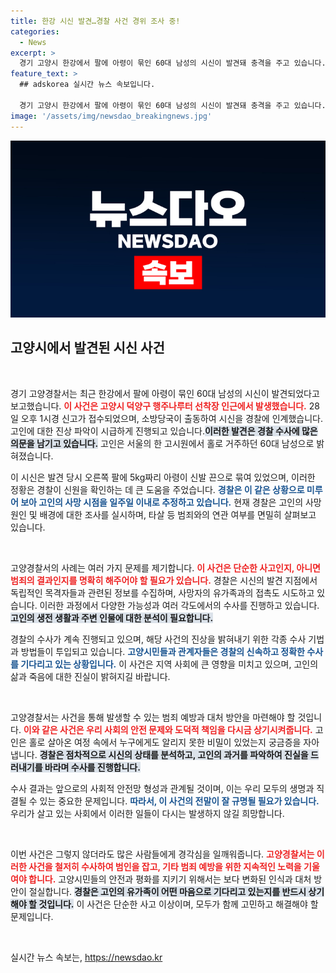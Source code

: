 ```yaml
---
title: 한강 시신 발견…경찰 사건 경위 조사 중!
categories:
  - News
excerpt: >
  경기 고양시 한강에서 팔에 아령이 묶인 60대 남성의 시신이 발견돼 충격을 주고 있습니다. 경찰은 사망 일주일 전으로 추정하며, 범죄 연루 여부를 조사 중입니다. 진실은 무엇일까요?
feature_text: >
  ## adskorea 실시간 뉴스 속보입니다.

  경기 고양시 한강에서 팔에 아령이 묶인 60대 남성의 시신이 발견돼 충격을 주고 있습니다. 경찰은 사망 일주일 전으로 추정하며, 범죄 연루 여부를 조사 중입니다. 진실은 무엇일까요?
image: '/assets/img/newsdao_breakingnews.jpg'
---
```


<p><img src="/assets/img/newsdao_breakingnews.jpg" alt="adskorea 속보" /></p>

<h2 data-ke-size="size26">고양시에서 발견된 시신 사건</h2>

<p data-ke-size="size16">&nbsp;</p>

<p>경기 고양경찰서는 최근 한강에서 팔에 아령이 묶인 60대 남성의 시신이 발견되었다고 보고했습니다. <b><span style="color: #ee2323;">이 사건은 고양시 덕양구 행주나루터 선착장 인근에서 발생했습니다.</span></b> 28일 오후 1시경 신고가 접수되었으며, 소방당국이 출동하여 시신을 경찰에 인계했습니다. 고인에 대한 진상 파악이 시급하게 진행되고 있습니다.<b><span style="background-color: #21538527;">이러한 발견은 경찰 수사에 많은 의문을 남기고 있습니다.</span></b> 고인은 서울의 한 고시원에서 홀로 거주하던 60대 남성으로 밝혀졌습니다. </p>

<p>이 시신은 발견 당시 오른쪽 팔에 5kg짜리 아령이 신발 끈으로 묶여 있었으며, 이러한 정황은 경찰이 신원을 확인하는 데 큰 도움을 주었습니다. <b><span style="color: #1a5490;">경찰은 이 같은 상황으로 미루어 보아 고인의 사망 시점을 일주일 이내로 추정하고 있습니다.</span></b> 현재 경찰은 고인의 사망 원인 및 배경에 대한 조사를 실시하며, 타살 등 범죄와의 연관 여부를 면밀히 살펴보고 있습니다.</p>

<p data-ke-size="size16">&nbsp;</p>

<p>고양경찰서의 사례는 여러 가지 문제를 제기합니다. <b><span style="color: #ee2323;">이 사건은 단순한 사고인지, 아니면 범죄의 결과인지를 명확히 해주어야 할 필요가 있습니다.</span></b> 경찰은 시신의 발견 지점에서 독립적인 목격자들과 관련된 정보를 수집하며, 사망자의 유가족과의 접촉도 시도하고 있습니다. 이러한 과정에서 다양한 가능성과 여러 각도에서의 수사를 진행하고 있습니다. <b><span style="background-color: #21538527;">고인의 생전 생활과 주변 인물에 대한 분석이 필요합니다.</span></b></p>

<p>경찰의 수사가 계속 진행되고 있으며, 해당 사건의 진상을 밝혀내기 위한 각종 수사 기법과 방법들이 투입되고 있습니다. <b><span style="color: #1a5490;">고양시민들과 관계자들은 경찰의 신속하고 정확한 수사를 기다리고 있는 상황입니다.</span></b> 이 사건은 지역 사회에 큰 영향을 미치고 있으며, 고인의 삶과 죽음에 대한 진실이 밝혀지길 바랍니다.</p>

<p data-ke-size="size16">&nbsp;</p>

<p>고양경찰서는 사건을 통해 발생할 수 있는 범죄 예방과 대처 방안을 마련해야 할 것입니다. <b><span style="color: #ee2323;">이와 같은 사건은 우리 사회의 안전 문제와 도덕적 책임을 다시금 상기시켜줍니다.</span></b> 고인은 홀로 살아온 여정 속에서 누구에게도 알리지 못한 비밀이 있었는지 궁금증을 자아냅니다. <b><span style="background-color: #21538527;">경찰은 점차적으로 시신의 상태를 분석하고, 고인의 과거를 파악하여 진실을 드러내기를 바라며 수사를 진행합니다.</span></b> </p>

<p>수사 결과는 앞으로의 사회적 안전망 형성과 관계될 것이며, 이는 우리 모두의 생명과 직결될 수 있는 중요한 문제입니다. <b><span style="color: #1a5490;">따라서, 이 사건의 전말이 잘 규명될 필요가 있습니다.</span></b> 우리가 살고 있는 사회에서 이러한 일들이 다시는 발생하지 않길 희망합니다.</p>

<p data-ke-size="size16">&nbsp;</p>

<p>이번 사건은 그렇지 않더라도 많은 사람들에게 경각심을 일깨워줍니다. <b><span style="color: #ee2323;">고양경찰서는 이러한 사건을 철저히 수사하여 범인을 잡고, 기타 범죄 예방을 위한 지속적인 노력을 기울여야 합니다.</span></b> 고양시민들의 안전과 평화를 지키기 위해서는 보다 변화된 인식과 대처 방안이 절실합니다. <b><span style="background-color: #21538527;">경찰은 고인의 유가족이 어떤 마음으로 기다리고 있는지를 반드시 상기해야 할 것입니다.</span></b> 이 사건은 단순한 사고 이상이며, 모두가 함께 고민하고 해결해야 할 문제입니다. </p>

<p data-ke-size="size16">&nbsp;</p>
실시간 뉴스 속보는, <a href="https://newsdao.kr" rel="dofollow">https://newsdao.kr</a>



